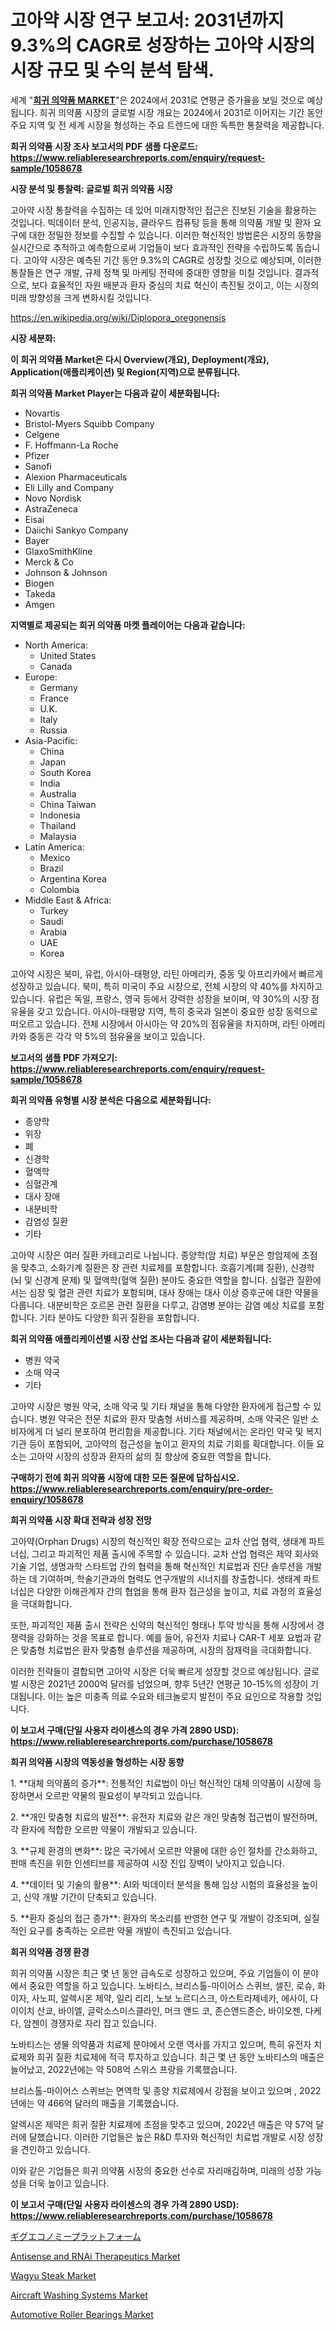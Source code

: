 <p><h1>고아약 시장 연구 보고서: 2031년까지 9.3%의 CAGR로 성장하는 고아약 시장의 시장 규모 및 수익 분석 탐색.</h1></p><p>세계 "<strong><a href="https://www.reliableresearchreports.com/orphan-drugs-r1058678">희귀 의약품 MARKET</a></strong>"은 2024에서 2031로 연평균 증가율을 보일 것으로 예상됩니다. 희귀 의약품 시장의 글로벌 시장 개요는 2024에서 2031로 이어지는 기간 동안 주요 지역 및 전 세계 시장을 형성하는 주요 트렌드에 대한 독특한 통찰력을 제공합니다.</p>
<p><strong>희귀 의약품 시장 조사 보고서의 PDF 샘플 다운로드: <a href="https://www.reliableresearchreports.com/enquiry/request-sample/1058678">https://www.reliableresearchreports.com/enquiry/request-sample/1058678</a></strong></p>
<p><strong>시장 분석 및 통찰력: 글로벌 희귀 의약품 시장</strong></p>
<p><p>고아약 시장 통찰력을 수집하는 데 있어 미래지향적인 접근은 진보된 기술을 활용하는 것입니다. 빅데이터 분석, 인공지능, 클라우드 컴퓨팅 등을 통해 의약품 개발 및 환자 요구에 대한 정밀한 정보를 수집할 수 있습니다. 이러한 혁신적인 방법론은 시장의 동향을 실시간으로 추적하고 예측함으로써 기업들이 보다 효과적인 전략을 수립하도록 돕습니다. 고아약 시장은 예측된 기간 동안 9.3%의 CAGR로 성장할 것으로 예상되며, 이러한 통찰들은 연구 개발, 규제 정책 및 마케팅 전략에 중대한 영향을 미칠 것입니다. 결과적으로, 보다 효율적인 자원 배분과 환자 중심의 치료 혁신이 촉진될 것이고, 이는 시장의 미래 방향성을 크게 변화시킬 것입니다.</p></p>
<p><a href="%7CAUTHORITHY_DOMAIN_URL%7C">https://en.wikipedia.org/wiki/Diplopora_oregonensis</a></p>
<p><strong>시장 세분화:</strong></p>
<p><strong>이 희귀 의약품 Market은 다시 Overview(개요), Deployment(개요), Application(애플리케이션) 및 Region(지역)으로 분류됩니다.</strong></p>
<p><strong>희귀 의약품 Market Player는 다음과 같이 세분화됩니다:</strong></p>
<p><ul><li>Novartis</li><li>Bristol-Myers Squibb Company</li><li>Celgene</li><li>F. Hoffmann-La Roche</li><li>Pfizer</li><li>Sanofi</li><li>Alexion Pharmaceuticals</li><li>Eli Lilly and Company</li><li>Novo Nordisk</li><li>AstraZeneca</li><li>Eisai</li><li>Daiichi Sankyo Company</li><li>Bayer</li><li>GlaxoSmithKline</li><li>Merck & Co</li><li>Johnson & Johnson</li><li>Biogen</li><li>Takeda</li><li>Amgen</li></ul></p>
<p><strong>지역별로 제공되는 희귀 의약품 마켓 플레이어는 다음과 같습니다:</strong></p>
<p><ul>
    <li>
        North America:
        <ul>
            <li>United States</li>
            <li>Canada</li>
        </ul>
    </li>
    <li>
        Europe:
        <ul>
            <li>Germany</li>
            <li>France</li>
            <li>U.K.</li>
            <li>Italy</li>
            <li>Russia</li>
        </ul>
    </li>
    <li>
        Asia-Pacific:
        <ul>
            <li>China</li>
            <li>Japan</li>
            <li>South Korea</li>
            <li>India</li>
            <li>Australia</li>
            <li>China Taiwan</li>
            <li>Indonesia</li>
            <li>Thailand</li>
            <li>Malaysia</li>
        </ul>
    </li>
    <li>
        Latin America:
        <ul>
            <li>Mexico</li>
            <li>Brazil</li>
            <li>Argentina Korea</li>
            <li>Colombia</li>
        </ul>
    </li>
    <li>
        Middle East & Africa:
        <ul>
            <li>Turkey</li>
            <li>Saudi</li>
            <li>Arabia</li>
            <li>UAE</li>
            <li>Korea</li>
        </ul>
    </li>
    </ul></p>
<p><p>고아약 시장은 북미, 유럽, 아시아-태평양, 라틴 아메리카, 중동 및 아프리카에서 빠르게 성장하고 있습니다. 북미, 특히 미국이 주요 시장으로, 전체 시장의 약 40%를 차지하고 있습니다. 유럽은 독일, 프랑스, 영국 등에서 강력한 성장을 보이며, 약 30%의 시장 점유율을 갖고 있습니다. 아시아-태평양 지역, 특히 중국과 일본이 중요한 성장 동력으로 떠오르고 있습니다. 전체 시장에서 아시아는 약 20%의 점유율을 차지하며, 라틴 아메리카와 중동은 각각 약 5%의 점유율을 보이고 있습니다.</p></p>
<p><strong>보고서의 샘플 PDF 가져오기: <a href="https://www.reliableresearchreports.com/enquiry/request-sample/1058678">https://www.reliableresearchreports.com/enquiry/request-sample/1058678</a></strong></p>
<p><strong>희귀 의약품 유형별 시장 분석은 다음으로 세분화됩니다:</strong></p>
<p><ul><li>종양학</li><li>위장</li><li>폐</li><li>신경학</li><li>혈액학</li><li>심혈관계</li><li>대사 장애</li><li>내분비학</li><li>감염성 질환</li><li>기타</li></ul></p>
<p><p>고아약 시장은 여러 질환 카테고리로 나뉩니다. 종양학(암 치료) 부문은 항암제에 초점을 맞추고, 소화기계 질환은 장 관련 치료제를 포함합니다. 호흡기계(폐 질환), 신경학(뇌 및 신경계 문제) 및 혈액학(혈액 질환) 분야도 중요한 역할을 합니다. 심혈관 질환에서는 심장 및 혈관 관련 치료가 포함되며, 대사 장애는 대사 이상 증후군에 대한 약물을 다룹니다. 내분비학은 호르몬 관련 질환을 다루고, 감염병 분야는 감염 예상 치료를 포함합니다. 기타 분야도 다양한 희귀 질환을 포함합니다.</p></p>
<p><strong>희귀 의약품 애플리케이션별 시장 산업 조사는 다음과 같이 세분화됩니다:</strong></p>
<p><ul><li>병원 약국</li><li>소매 약국</li><li>기타</li></ul></p>
<p><p>고아약 시장은 병원 약국, 소매 약국 및 기타 채널을 통해 다양한 환자에게 접근할 수 있습니다. 병원 약국은 전문 치료와 환자 맞춤형 서비스를 제공하며, 소매 약국은 일반 소비자에게 더 널리 분포하여 편리함을 제공합니다. 기타 채널에서는 온라인 약국 및 복지 기관 등이 포함되어, 고아약의 접근성을 높이고 환자의 치료 기회를 확대합니다. 이들 요소는 고아약 시장의 성장과 환자의 삶의 질 향상에 중요한 역할을 합니다.</p></p>
<p><strong>구매하기 전에 희귀 의약품 시장에 대한 모든 질문에 답하십시오. <a href="https://www.reliableresearchreports.com/enquiry/pre-order-enquiry/1058678">https://www.reliableresearchreports.com/enquiry/pre-order-enquiry/1058678</a></strong></p>
<p><strong>희귀 의약품 시장 확대 전략과 성장 전망</strong></p>
<p><p>고아약(Orphan Drugs) 시장의 혁신적인 확장 전략으로는 교차 산업 협력, 생태계 파트너십, 그리고 파괴적인 제품 출시에 주목할 수 있습니다. 교차 산업 협력은 제약 회사와 기술 기업, 생명과학 스타트업 간의 협력을 통해 혁신적인 치료법과 진단 솔루션을 개발하는 데 기여하며, 학술기관과의 협력도 연구개발의 시너지를 창출합니다. 생태계 파트너십은 다양한 이해관계자 간의 협업을 통해 환자 접근성을 높이고, 치료 과정의 효율성을 극대화합니다.</p><p>또한, 파괴적인 제품 출시 전략은 신약의 혁신적인 형태나 투약 방식을 통해 시장에서 경쟁력을 강화하는 것을 목표로 합니다. 예를 들어, 유전자 치료나 CAR-T 세포 요법과 같은 맞춤형 치료법은 환자 맞춤형 솔루션을 제공하며, 시장의 잠재력을 극대화합니다.</p><p>이러한 전략들이 결합되면 고아약 시장은 더욱 빠르게 성장할 것으로 예상됩니다. 글로벌 시장은 2021년 2000억 달러를 넘었으며, 향후 5년간 연평균 10-15%의 성장이 기대됩니다. 이는 높은 미충족 의료 수요와 테크놀로지 발전이 주요 요인으로 작용할 것입니다.</p></p>
<p><strong>이 보고서 구매(단일 사용자 라이센스의 경우 가격 2890 USD): <a href="https://www.reliableresearchreports.com/purchase/1058678">https://www.reliableresearchreports.com/purchase/1058678</a></strong></p>
<p><strong>희귀 의약품 시장의 역동성을 형성하는 시장 동향</strong></p>
<p><p>1. **대체 의약품의 증가**: 전통적인 치료법이 아닌 혁신적인 대체 의약품이 시장에 등장하면서 오르판 약물의 필요성이 부각되고 있습니다.</p><p>2. **개인 맞춤형 치료의 발전**: 유전자 치료와 같은 개인 맞춤형 접근법이 발전하며, 각 환자에 적합한 오르판 약물이 개발되고 있습니다.</p><p>3. **규제 환경의 변화**: 많은 국가에서 오르판 약물에 대한 승인 절차를 간소화하고, 판매 촉진을 위한 인센티브를 제공하여 시장 진입 장벽이 낮아지고 있습니다.</p><p>4. **데이터 및 기술의 활용**: AI와 빅데이터 분석을 통해 임상 시험의 효율성을 높이고, 신약 개발 기간이 단축되고 있습니다.</p><p>5. **환자 중심의 접근 증가**: 환자의 목소리를 반영한 연구 및 개발이 강조되며, 실질적인 요구를 충족하는 오르판 약물 개발이 촉진되고 있습니다.</p></p>
<p><strong>희귀 의약품 경쟁 환경</strong></p>
<p><p>희귀 의약품 시장은 최근 몇 년 동안 급속도로 성장하고 있으며, 주요 기업들이 이 분야에서 중요한 역할을 하고 있습니다. 노바티스, 브리스톨-마이어스 스퀴브, 셀진, 로슈, 화이자, 사노피, 알렉시온 제약, 일리 리리, 노보 노르디스크, 아스트라제네카, 에사이, 다이이치 산쿄, 바이엘, 글락소스미스클라인, 머크 앤드 코, 존슨앤드존슨, 바이오젠, 다케다, 암젠이 경쟁자로 자리 잡고 있습니다.</p><p>노바티스는 생물 의약품과 치료제 분야에서 오랜 역사를 가지고 있으며, 특히 유전자 치료제와 희귀 질환 치료제에 적극 투자하고 있습니다. 최근 몇 년 동안 노바티스의 매출은 늘어났고, 2022년에는 약 508억 스위스 프랑을 기록했습니다.</p><p>브리스톨-마이어스 스퀴브는 면역학 및 종양 치료제에서 강점을 보이고 있으며 , 2022년에는 약 466억 달러의 매출을 기록했습니다.</p><p>알렉시온 제약은 희귀 질환 치료제에 초점을 맞추고 있으며, 2022년 매출은 약 57억 달러에 달했습니다. 이러한 기업들은 높은 R&D 투자와 혁신적인 치료법 개발로 시장 성장을 견인하고 있습니다.</p><p>이와 같은 기업들은 희귀 의약품 시장의 중요한 선수로 자리매김하며, 미래의 성장 가능성을 더욱 높이고 있습니다.</p></p>
<p><strong>이 보고서 구매(단일 사용자 라이센스의 경우 가격 2890 USD): <a href="https://www.reliableresearchreports.com/purchase/1058678">https://www.reliableresearchreports.com/purchase/1058678</a></strong></p>
<p><p><a href="https://medium.com/@novastamm2023/%E3%82%AE%E3%82%B0%E3%82%A8%E3%82%B3%E3%83%8E%E3%83%9F%E3%83%BC%E3%83%97%E3%83%A9%E3%83%83%E3%83%88%E3%83%95%E3%82%A9%E3%83%BC%E3%83%A0%E5%B8%82%E5%A0%B4%E3%81%AE%E8%A6%8F%E6%A8%A1%E3%81%AFcagr14-7-%E3%81%A7%E6%88%90%E9%95%B7%E3%81%97%E3%81%A6%E3%81%8A%E3%82%8A-%E6%9C%AC%E3%83%AC%E3%83%9D%E3%83%BC%E3%83%88%E3%81%A7%E3%81%AF%E5%B8%82%E5%A0%B4%E3%82%BB%E3%82%B0%E3%83%A1%E3%83%B3%E3%83%86%E3%83%BC%E3%82%B7%E3%83%A7%E3%83%B3-%E6%88%90%E9%95%B7%E3%81%8A%E3%82%88%E3%81%B32024%E5%B9%B4%E3%81%8B%E3%82%892031%E5%B9%B4%E3%81%BE%E3%81%A7%E3%81%AE%E4%BA%88%E6%B8%AC%E3%81%AB%E9%96%A2%E3%81%99%E3%82%8B%E5%88%86%E6%9E%90%E3%82%92%E5%8F%96%E3%82%8A%E6%89%B1%E3%81%A3%E3%81%A6%E3%81%84%E3%81%BE%E3%81%99-e79219655b00">ギグエコノミープラットフォーム</a></p><p><a href="https://www.linkedin.com/pulse/global-antisense-rnai-therapeutics-market-exploring-share-ydvbe?trackingId=KPBQtvV9SuGBHje9yxolwA%3D%3D">Antisense and RNAi Therapeutics Market</a></p><p><a href="https://medium.com/@tedbrakus/market-dynamics-and-future-trends-in-the-global-wagyu-steak-market-sector-forecasted-for-period-cc614cd06639">Wagyu Steak Market</a></p><p><a href="https://www.linkedin.com/pulse/what-current-future-prospects-aircraft-washing-systems-market-co5zf?trackingId=1Un1AKV4QsqEdCx6RuTBtQ%3D%3D">Aircraft Washing Systems Market</a></p><p><a href="https://issuu.com/reportprime-2/docs/automotive-roller-bearings-market-s_346b20471ba451">Automotive Roller Bearings Market</a></p></p>